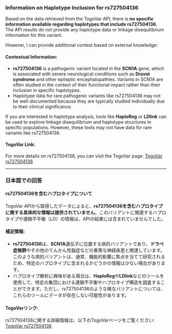 ### Information on Haplotype Inclusion for rs727504136

Based on the data retrieved from the TogoVar API, there is **no specific information available regarding haplotypes that include rs727504136**. The API results do not provide any haplotype data or linkage disequilibrium information for this variant.

However, I can provide additional context based on external knowledge:

#### Contextual Information:
- **rs727504136** is a pathogenic variant located in the **SCN1A** gene, which is associated with severe neurological conditions such as **Dravet syndrome** and other epileptic encephalopathies. Variants in SCN1A are often studied in the context of their functional impact rather than their inclusion in specific haplotypes.
- Haplotype data for rare pathogenic variants like rs727504136 may not be well-documented because they are typically studied individually due to their clinical significance.

If you are interested in haplotype analysis, tools like **HaploReg** or **LDlink** can be used to explore linkage disequilibrium and haplotype structures in specific populations. However, these tools may not have data for rare variants like rs727504136.

#### TogoVar Link:
For more details on rs727504136, you can visit the TogoVar page: [TogoVar rs727504136](https://identifiers.org/dbsnp/rs727504136)

---

### 日本語での回答

#### rs727504136を含むハプロタイプについて
TogoVar APIから取得したデータによると、**rs727504136を含むハプロタイプに関する具体的な情報は提供されていません**。このバリアントに関連するハプロタイプや連鎖不平衡（LD）の情報は、APIの結果には含まれていませんでした。

#### 補足情報:
- **rs727504136**は、**SCN1A**遺伝子に位置する病的バリアントであり、**ドラベ症候群**やその他のてんかん性脳症などの重篤な神経疾患と関連しています。このような病的バリアントは、通常、機能的影響に焦点を当てて研究されるため、特定のハプロタイプに含まれるかどうかの情報は少ない場合があります。
- ハプロタイプ解析に興味がある場合は、**HaploReg**や**LDlink**などのツールを使用して、特定の集団における連鎖不平衡やハプロタイプ構造を調査することができます。ただし、rs727504136のような稀なバリアントについては、これらのツールにデータが存在しない可能性があります。

#### TogoVarリンク:
rs727504136に関する詳細情報は、以下のTogoVarページをご覧ください: [TogoVar rs727504136](https://identifiers.org/dbsnp/rs727504136)